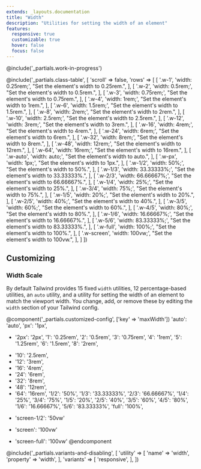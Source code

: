 ```yaml
---
extends: _layouts.documentation
title: "Width"
description: "Utilities for setting the width of an element"
features:
  responsive: true
  customizable: true
  hover: false
  focus: false
---
```


@include('_partials.work-in-progress')

@include('_partials.class-table', [
  'scroll' => false,
  'rows' => [
      [
        '.w-1',
        'width: 0.25rem;',
        "Set the element's width to 0.25rem.",
      ],
      [
        '.w-2',
        'width: 0.5rem;',
        "Set the element's width to 0.5rem.",
      ],
      [
        '.w-3',
        'width: 0.75rem;',
        "Set the element's width to 0.75rem.",
      ],
      [
        '.w-4',
        'width: 1rem;',
        "Set the element's width to 1rem.",
      ],
      [
        '.w-6',
        'width: 1.5rem;',
        "Set the element's width to 1.5rem.",
      ],
      [
        '.w-8',
        'width: 2rem;',
        "Set the element's width to 2rem.",
      ],
      [
        '.w-10',
        'width: 2.5rem;',
        "Set the element's width to 2.5rem.",
      ],
      [
        '.w-12',
        'width: 3rem;',
        "Set the element's width to 3rem.",
      ],
      [
        '.w-16',
        'width: 4rem;',
        "Set the element's width to 4rem.",
      ],
      [
        '.w-24',
        'width: 6rem;',
        "Set the element's width to 6rem.",
      ],
      [
        '.w-32',
        'width: 8rem;',
        "Set the element's width to 8rem.",
      ],
      [
        '.w-48',
        'width: 12rem;',
        "Set the element's width to 12rem.",
      ],
      [
        '.w-64',
        'width: 16rem;',
        "Set the element's width to 16rem.",
      ],
      [
        '.w-auto',
        'width: auto;',
        "Set the element's width to auto.",
      ],
      [
        '.w-px',
        'width: 1px;',
        "Set the element's width to 1px.",
      ],
      [
        '.w-1/2',
        'width: 50%;',
        "Set the element's width to 50%.",
      ],
      [
        '.w-1/3',
        'width: 33.33333%;',
        "Set the element's width to 33.33333%.",
      ],
      [
        '.w-2/3',
        'width: 66.66667%;',
        "Set the element's width to 66.66667%.",
      ],
      [
        '.w-1/4',
        'width: 25%;',
        "Set the element's width to 25%.",
      ],
      [
        '.w-3/4',
        'width: 75%;',
        "Set the element's width to 75%.",
      ],
      [
        '.w-1/5',
        'width: 20%;',
        "Set the element's width to 20%.",
      ],
      [
        '.w-2/5',
        'width: 40%;',
        "Set the element's width to 40%.",
      ],
      [
        '.w-3/5',
        'width: 60%;',
        "Set the element's width to 60%.",
      ],
      [
        '.w-4/5',
        'width: 80%;',
        "Set the element's width to 80%.",
      ],
      [
        '.w-1/6',
        'width: 16.66667%;',
        "Set the element's width to 16.66667%.",
      ],
      [
        '.w-5/6',
        'width: 83.33333%;',
        "Set the element's width to 83.33333%.",
      ],
      [
        '.w-full',
        'width: 100%;',
        "Set the element's width to 100%.",
      ],
      [
        '.w-screen',
        'width: 100vw;',
        "Set the element's width to 100vw.",
      ],
  ]
])

## Customizing

### Width Scale

By default Tailwind provides 15 fixed `width` utilities, 12 percentage-based utilities, an `auto` utility, and a utility for setting the width of an element to match the viewport width. You change, add, or remove these by editing the `width` section of your Tailwind config.

@component('_partials.customized-config', ['key' => 'maxWidth'])
  'auto': 'auto',
  'px': '1px',
+ '2px': '2px',
  '1': '0.25rem',
  '2': '0.5rem',
  '3': '0.75rem',
  '4': '1rem',
  '5': '1.25rem',
  '6': '1.5rem',
  '8': '2rem',
- '10': '2.5rem',
- '12': '3rem',
- '16': '4rem',
- '24': '6rem',
- '32': '8rem',
- '48': '12rem',
- '64': '16rem',
  '1/2': '50%',
  '1/3': '33.33333%',
  '2/3': '66.66667%',
  '1/4': '25%',
  '3/4': '75%',
  '1/5': '20%',
  '2/5': '40%',
  '3/5': '60%',
  '4/5': '80%',
  '1/6': '16.66667%',
  '5/6': '83.33333%',
  'full': '100%',
+ 'screen-1/2': '50vw'
- 'screen': '100vw'
+ 'screen-full': '100vw'
@endcomponent

@include('_partials.variants-and-disabling', [
    'utility' => [
        'name' => 'width',
        'property' => 'width',
    ],
    'variants' => [
        'responsive',
    ],
])
